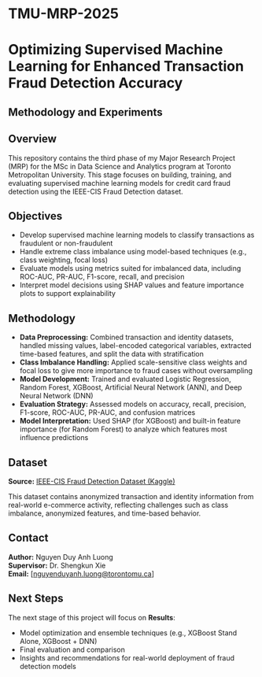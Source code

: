 # TMU-MRP-2025
# Optimizing Supervised Machine Learning for Enhanced Transaction Fraud Detection Accuracy
## Methodology and Experiments
## Overview

This repository contains the third phase of my Major Research Project (MRP) for the MSc in Data Science and Analytics program at Toronto Metropolitan University. This stage focuses on building, training, and evaluating supervised machine learning models for credit card fraud detection using the IEEE-CIS Fraud Detection dataset.

## Objectives

- Develop supervised machine learning models to classify transactions as fraudulent or non-fraudulent
- Handle extreme class imbalance using model-based techniques (e.g., class weighting, focal loss)
- Evaluate models using metrics suited for imbalanced data, including ROC-AUC, PR-AUC, F1-score, recall, and precision
- Interpret model decisions using SHAP values and feature importance plots to support explainability

## Methodology
- **Data Preprocessing:** Combined transaction and identity datasets, handled missing values, label-encoded categorical variables, extracted time-based features, and split the data with stratification
- **Class Imbalance Handling:** Applied scale-sensitive class weights and focal loss to give more importance to fraud cases without oversampling
- **Model Development:** Trained and evaluated Logistic Regression, Random Forest, XGBoost, Artificial Neural Network (ANN), and Deep Neural Network (DNN)
- **Evaluation Strategy:** Assessed models on accuracy, recall, precision, F1-score, ROC-AUC, PR-AUC, and confusion matrices
- **Model Interpretation:** Used SHAP (for XGBoost) and built-in feature importance (for Random Forest) to analyze which features most influence predictions

## Dataset

**Source:** [IEEE-CIS Fraud Detection Dataset (Kaggle)](https://www.kaggle.com/competitions/ieee-fraud-detection/data)

This dataset contains anonymized transaction and identity information from real-world e-commerce activity, reflecting challenges such as class imbalance, anonymized features, and time-based behavior.

## Contact

**Author:** Nguyen Duy Anh Luong  
**Supervisor:** Dr. Shengkun Xie  
**Email:** [nguyenduyanh.luong@torontomu.ca]

## Next Steps

The next stage of this project will focus on **Results**:
- Model optimization and ensemble techniques (e.g., XGBoost Stand Alone, XGBoost + DNN)
- Final evaluation and comparison
- Insights and recommendations for real-world deployment of fraud detection models
